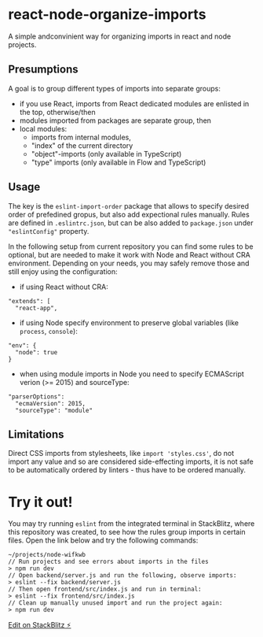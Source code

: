 # react-node-organize-imports

A simple andconvinient way for organizing imports in react and node projects.

## Presumptions

A goal is to group different types of imports into separate groups:

- if you use React, imports from React dedicated modules are enlisted in the top, otherwise/then
- modules imported from packages are separate group, then
- local modules:
  - imports from internal modules,
  - "index" of the current directory
  - "object"-imports (only available in TypeScript)
  - "type" imports (only available in Flow and TypeScript)

## Usage

The key is the `eslint-import-order` package that allows to specify desired order of prefedined gropus, but also add expectional rules manually. Rules are defined in `.eslintrc.json`, but can be also added to `package.json` under `"eslintConfig"` property.

In the following setup from current repository you can find some rules to be optional, but are needed to make it work with Node and React without CRA environment. Depending on your needs, you may safely remove those and still enjoy using the configuration:

- if using React without CRA:

```
"extends": [
  "react-app",
```

- if using Node specify environment to preserve global variables (like `process`, `console`):

```
"env": {
  "node": true
}
```

- when using module imports in Node you need to specify ECMAScript verion (>= 2015) and sourceType:

```
"parserOptions":
  "ecmaVersion": 2015,
  "sourceType": "module"
```

## Limitations

Direct CSS imports from stylesheets, like `import 'styles.css'`, do not import any value and so are considered side-effecting imports, it is not safe to be automatically ordered by linters - thus have to be ordered manually.

# Try it out!

You may try running `eslint` from the integrated terminal in StackBlitz, where this repository was created, to see how the rules group imports in certain files. Open the link below and try the following commands:

```
~/projects/node-wifkwb
// Run projects and see errors about imports in the files
> npm run dev
// Open backend/server.js and run the following, observe imports:
> eslint --fix backend/server.js
// Then open frontend/src/index.js and run in terminal:
> eslint --fix frontend/src/index.js
// Clean up manually unused import and run the project again:
> npm run dev
```

[Edit on StackBlitz ⚡️](https://stackblitz.com/edit/node-wifkwb)
